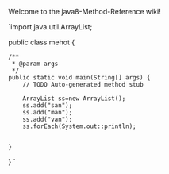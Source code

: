 Welcome to the java8-Method-Reference wiki!

`import java.util.ArrayList;


public class mehot {

	/**
	 * @param args
	 */
	public static void main(String[] args) {
		// TODO Auto-generated method stub
		
		ArrayList ss=new ArrayList();
		ss.add("san");
		ss.add("man");
		ss.add("van");
		ss.forEach(System.out::println);
		

	}

}
`